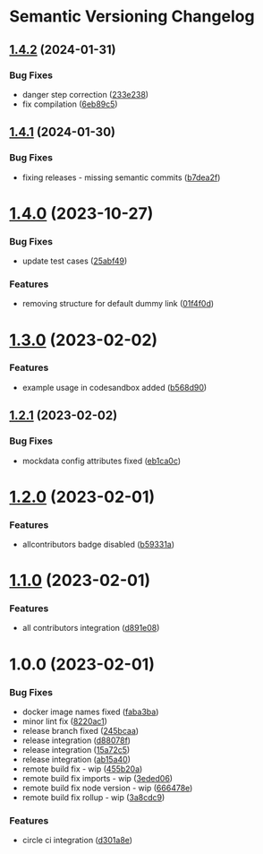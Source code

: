 # Semantic Versioning Changelog

## [1.4.2](https://github.com/intuit/apollo-mock-http/compare/v1.4.1...v1.4.2) (2024-01-31)


### Bug Fixes

* danger step correction ([233e238](https://github.com/intuit/apollo-mock-http/commit/233e238c2c06debb8b21e3c24d7d2ebe9a8d97e8))
* fix compilation ([6eb89c5](https://github.com/intuit/apollo-mock-http/commit/6eb89c5e18dda418581f6aa3e9fd155ad77ea1cb))

## [1.4.1](https://github.com/intuit/apollo-mock-http/compare/v1.4.0...v1.4.1) (2024-01-30)


### Bug Fixes

* fixing releases - missing semantic commits ([b7dea2f](https://github.com/intuit/apollo-mock-http/commit/b7dea2fb265baa86154177003d931d631e81e045))

# [1.4.0](https://github.com/intuit/apollo-mock-http/compare/v1.3.0...v1.4.0) (2023-10-27)


### Bug Fixes

* update test cases ([25abf49](https://github.com/intuit/apollo-mock-http/commit/25abf49d04b0beb693da66352aebc1395df5919c))


### Features

* removing structure for default dummy link ([01f4f0d](https://github.com/intuit/apollo-mock-http/commit/01f4f0d57b84a4db9a8448dd04cde98cb7363045))

# [1.3.0](https://github.com/intuit/apollo-mock-http/compare/v1.2.1...v1.3.0) (2023-02-02)


### Features

* example usage in codesandbox added ([b568d90](https://github.com/intuit/apollo-mock-http/commit/b568d9091c276827e29808ff0a8e19846dd609f3))

## [1.2.1](https://github.com/intuit/apollo-mock-http/compare/v1.2.0...v1.2.1) (2023-02-02)


### Bug Fixes

* mockdata config attributes fixed ([eb1ca0c](https://github.com/intuit/apollo-mock-http/commit/eb1ca0cf980e99a5436b8c635c218c00df357230))

# [1.2.0](https://github.com/intuit/apollo-mock-http/compare/v1.1.0...v1.2.0) (2023-02-01)


### Features

* allcontributors badge disabled ([b59331a](https://github.com/intuit/apollo-mock-http/commit/b59331aa75e958c9915952df10631c2de3ae15e2))

# [1.1.0](https://github.com/intuit/apollo-mock-http/compare/v1.0.0...v1.1.0) (2023-02-01)


### Features

* all contributors integration ([d891e08](https://github.com/intuit/apollo-mock-http/commit/d891e08610829d63917bf33a9574b6849d60b289))

# 1.0.0 (2023-02-01)


### Bug Fixes

* docker image names fixed ([faba3ba](https://github.com/intuit/apollo-mock-http/commit/faba3ba9ed658a5a8e88427cacd8a187b148fdf4))
* minor lint fix ([8220ac1](https://github.com/intuit/apollo-mock-http/commit/8220ac1b943385625bf5db732de4e59432eb4ce3))
* release branch fixed ([245bcaa](https://github.com/intuit/apollo-mock-http/commit/245bcaaee19677b660f3706e54dd35e32a02467a))
* release integration ([d88078f](https://github.com/intuit/apollo-mock-http/commit/d88078feace6c0e9f4e6fa9776cea1c4b4024772))
* release integration ([15a72c5](https://github.com/intuit/apollo-mock-http/commit/15a72c57d6a2361e77d1a7e5d54258eca5ac6343))
* release integration ([ab15a40](https://github.com/intuit/apollo-mock-http/commit/ab15a40272d2edbabc56d5edcb205552e74c83da))
* remote build fix - wip ([455b20a](https://github.com/intuit/apollo-mock-http/commit/455b20a3f525219527b429f8471b1311001347db))
* remote build fix imports - wip ([3eded06](https://github.com/intuit/apollo-mock-http/commit/3eded06c4967e488f60ea6449b082cea0f203317))
* remote build fix node version - wip ([666478e](https://github.com/intuit/apollo-mock-http/commit/666478e389a52dcde1bc84e8da64767c08bf5739))
* remote build fix rollup - wip ([3a8cdc9](https://github.com/intuit/apollo-mock-http/commit/3a8cdc9d04e9dd969aa87bd62c5506a48f70a359))


### Features

* circle ci integration ([d301a8e](https://github.com/intuit/apollo-mock-http/commit/d301a8eaa3ee32fc1c19ca93da9a033279547649))
